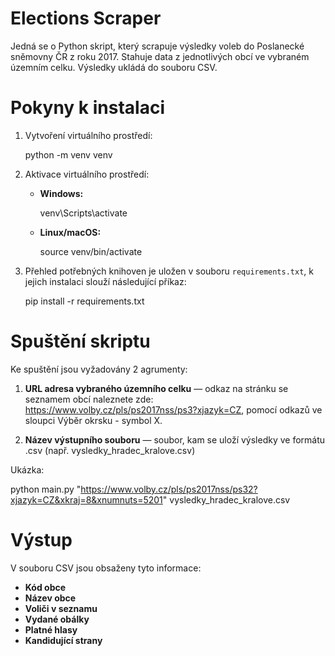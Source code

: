 # Elections Scraper

Jedná se o Python skript, který scrapuje výsledky voleb do Poslanecké sněmovny ČR z roku 2017.
Stahuje data z jednotlivých obcí ve vybraném územním celku.
Výsledky ukládá do souboru CSV.

# Pokyny k instalaci

1. Vytvoření virtuálního prostředí:
   
   python -m venv venv
   
2. Aktivace virtuálního prostředí:
   - **Windows:**
     
     venv\Scripts\activate
     
   - **Linux/macOS:**
     
     source venv/bin/activate
     
3. Přehled potřebných knihoven je uložen v souboru `requirements.txt`, k jejich instalaci slouží následující příkaz:
   
   pip install -r requirements.txt

# Spuštění skriptu

Ke spuštění jsou vyžadovány 2 agrumenty:

1. **URL adresa vybraného územního celku** — odkaz na stránku se seznamem obcí naleznete zde: https://www.volby.cz/pls/ps2017nss/ps3?xjazyk=CZ, pomocí odkazů ve sloupci Výběr okrsku - symbol X.

2. **Název výstupního souboru** — soubor, kam se uloží výsledky ve formátu .csv (např. vysledky_hradec_kralove.csv)

Ukázka:

python main.py "https://www.volby.cz/pls/ps2017nss/ps32?xjazyk=CZ&xkraj=8&xnumnuts=5201" vysledky_hradec_kralove.csv

# Výstup

V souboru CSV jsou obsaženy tyto informace:

- **Kód obce**
- **Název obce**
- **Voliči v seznamu**
- **Vydané obálky**
- **Platné hlasy**
- **Kandidující strany** 




